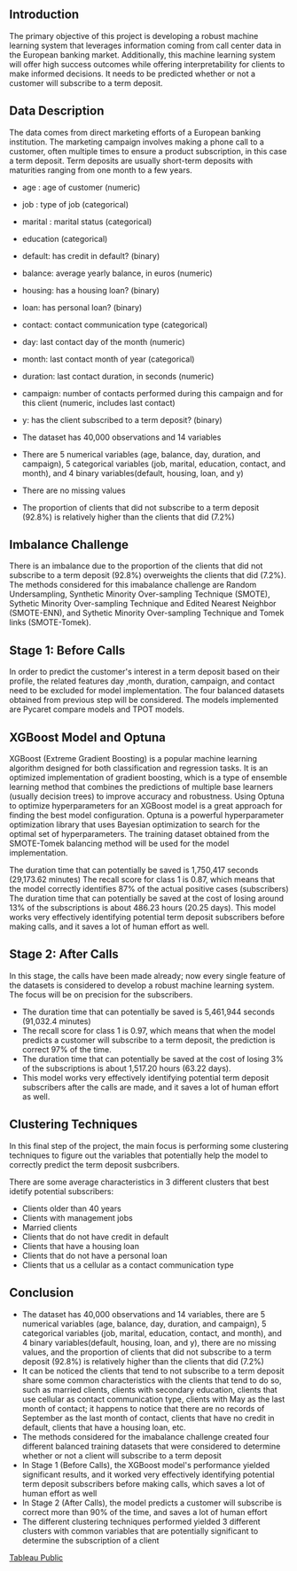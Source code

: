 ## Introduction
The primary objective of this project is developing a robust machine learning system that leverages information coming from call center data in the European banking market. Additionally, this machine learning system will offer high success outcomes while offering interpretability for clients to make informed decisions. It needs to be predicted whether or not a customer will subscribe to a term deposit.

## Data Description
The data comes from direct marketing efforts of a European banking institution. The marketing campaign involves making a phone call to a customer, often multiple times to ensure a product subscription, in this case a term deposit. Term deposits are usually short-term deposits with maturities ranging from one month to a few years.

- age : age of customer (numeric)
- job : type of job (categorical)
- marital : marital status (categorical)
- education (categorical)
- default: has credit in default? (binary)
- balance: average yearly balance, in euros (numeric)
- housing: has a housing loan? (binary)
- loan: has personal loan? (binary)
- contact: contact communication type (categorical)
- day: last contact day of the month (numeric)
- month: last contact month of year (categorical)
- duration: last contact duration, in seconds (numeric)
- campaign: number of contacts performed during this campaign and for this client (numeric, includes last contact)
- y: has the client subscribed to a term deposit? (binary)

- The dataset has 40,000 observations and 14 variables
- There are 5 numerical variables (age, balance, day, duration, and campaign), 5 categorical variables (job, marital, education, contact, and month), and 4 binary variables(default, housing, loan, and y)
- There are no missing values
- The proportion of clients that did not subscribe to a term deposit (92.8%) is relatively higher than the clients that did (7.2%)

## Imbalance Challenge
There is an imbalance due to the proportion of the clients that did not subscribe to a term deposit (92.8%) overweights the clients that did (7.2%). The methods considered for this imabalance challenge are Random Undersampling, Synthetic Minority Over-sampling Technique (SMOTE), Sythetic Minority Over-sampling Technique and Edited Nearest Neighbor (SMOTE-ENN), and Sythetic Minority Over-sampling Technique and Tomek links (SMOTE-Tomek).

## Stage 1: Before Calls
In order to predict the customer's interest in a term deposit based on their profile, the related features day ,month, duration, campaign, and contact need to be excluded for model implementation. The four balanced datasets obtained from previous step will be considered. The models implemented are Pycaret compare models and TPOT models.

## XGBoost Model and Optuna
XGBoost (Extreme Gradient Boosting) is a popular machine learning algorithm designed for both classification and regression tasks. It is an optimized implementation of gradient boosting, which is a type of ensemble learning method that combines the predictions of multiple base learners (usually decision trees) to improve accuracy and robustness.
Using Optuna to optimize hyperparameters for an XGBoost model is a great approach for finding the best model configuration. Optuna is a powerful hyperparameter optimization library that uses Bayesian optimization to search for the optimal set of hyperparameters. The training dataset obtained from the SMOTE-Tomek balancing method will be used for the model implementation.

The duration time that can potentially be saved is 1,750,417 seconds (29,173.62 minutes)
The recall score for class 1 is 0.87, which means that the model correctly identifies 87% of the actual positive cases (subscribers)
The duration time that can potentially be saved at the cost of losing around 13% of the subscriptions is about 486.23 hours (20.25 days).
This model works very effectively identifying potential term deposit subscribers before making calls, and it saves a lot of human effort as well.

## Stage 2: After Calls
In this stage, the calls have been made already; now every single feature of the datasets is considered to develop a robust machine learning system. The focus will be on precision for the subscribers.

- The duration time that can potentially be saved is 5,461,944 seconds (91,032.4 minutes)
- The recall score for class 1 is 0.97, which means that when the model predicts a customer will subscribe to a term deposit, the prediction is correct 97% of the time.
- The duration time that can potentially be saved at the cost of losing 3% of the subscriptions is about 1,517.20 hours (63.22 days).
- This model works very effectively identifying potential term deposit subscribers after the calls are made, and it saves a lot of human effort as well.

## Clustering Techniques
In this final step of the project, the main focus is performing some clustering techniques to figure out the variables that potentially help the model to correctly predict the term deposit susbcribers.

There are some average characteristics in 3 different clusters that best idetify potential subscribers:

- Clients older than 40 years
- Clients with management jobs
- Married clients
- Clients that do not have credit in default
- Clients that have a housing loan
- Clients that do not have a personal loan
- Clients that us a cellular as a contact communication type

## Conclusion
- The dataset has 40,000 observations and 14 variables, there are 5 numerical variables (age, balance, day, duration, and campaign), 5 categorical variables (job, marital, education, contact, and month), and 4 binary variables(default, housing, loan, and y), there are no missing values, and the proportion of clients that did not subscribe to a term deposit (92.8%) is relatively higher than the clients that did (7.2%)
- It can be noticed the clients that tend to not subscribe to a term deposit share some common characteristics with the clients that tend to do so, such as married clients, clients with secondary education, clients that use cellular as contact communication type, clients with May as the last month of contact; it happens to notice that there are no records of September as the last month of contact, clients that have no credit in default, clients that have a housing loan, etc.
- The methods considered for the imabalance challenge created four different balanced training datasets that were considered to determine whether or not a client will subscribe to a term deposit
- In Stage 1 (Before Calls), the XGBoost model's performance yielded significant results, and it worked very effectively identifying potential term deposit subscribers before making calls, which saves a lot of human effort as well
- In Stage 2 (After Calls), the model predicts a customer will subscribe is correct more than 90% of the time, and saves a lot of human effort
- The different clustering techniques performed yielded 3 different clusters with common variables that are potentially significant to determine the subscription of a client

[Tableau Public](https://public.tableau.com/app/profile/cesar.corral/vizzes)
